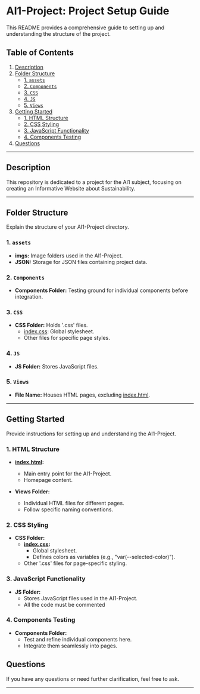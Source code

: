 # AI1-Project: Project Setup Guide

This README provides a comprehensive guide to setting up and understanding the structure of the project.

## Table of Contents

1. [Description](#description)
2. [Folder Structure](#folder-structure)
   - [1. `assets`](#1-assets)
   - [2. `Components`](#2-components)
   - [3. `CSS`](#3-css)
   - [4. `JS`](#4-js)
   - [5. `Views`](#5-views)
3. [Getting Started](#getting-started)
   - [1. HTML Structure](#1-html-structure)
   - [2. CSS Styling](#2-css-styling)
   - [3. JavaScript Functionality](#3-javascript-functionality)
   - [4. Components Testing](#4-components-testing)
4. [Questions](#questions)

---

## Description

This repository is dedicated to a project for the AI1 subject, focusing on creating an Informative Website about Sustainability.

---

## Folder Structure

Explain the structure of your AI1-Project directory.

### 1. `assets`

- **imgs:** Image folders used in the AI1-Project.
- **JSON:** Storage for JSON files containing project data.

### 2. `Components`

- **Components Folder:** Testing ground for individual components before integration.

### 3. `CSS`

- **CSS Folder:** Holds '.css' files.
  - [index.css](/CSS/index.css): Global stylesheet.
  - Other files for specific page styles.

### 4. `JS`

- **JS Folder:** Stores JavaScript files.

### 5. `Views`

- **File Name:** Houses HTML pages, excluding [index.html](index.html).

---

## Getting Started

Provide instructions for setting up and understanding the AI1-Project.

### 1. HTML Structure

- **[index.html](index.html):**
  - Main entry point for the AI1-Project.
  - Homepage content.

- **Views Folder:**
  - Individual HTML files for different pages.
  - Follow specific naming conventions.

### 2. CSS Styling

- **CSS Folder:**
  - **[index.css](/CSS/index.css):**
    - Global stylesheet.
    - Defines colors as variables (e.g., "var(--selected-color)").
  - Other '.css' files for page-specific styling.

### 3. JavaScript Functionality

- **JS Folder:**
  - Stores JavaScript files used in the AI1-Project.
  - All the code must be commented
  

### 4. Components Testing

- **Components Folder:**
  - Test and refine individual components here.
  - Integrate them seamlessly into pages.

## Questions

If you have any questions or need further clarification, feel free to ask.

---



